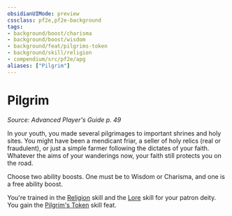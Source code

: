 ```yaml
---
obsidianUIMode: preview
cssclass: pf2e,pf2e-background
tags:
- background/boost/charisma
- background/boost/wisdom
- background/feat/pilgrims-token
- background/skill/religion
- compendium/src/pf2e/apg
aliases: ["Pilgrim"]
---
```

# Pilgrim
*Source: Advanced Player's Guide p. 49*  

In your youth, you made several pilgrimages to important shrines and holy sites. You might have been a mendicant friar, a seller of holy relics (real or fraudulent), or just a simple farmer following the dictates of your faith. Whatever the aims of your wanderings now, your faith still protects you on the road.

Choose two ability boosts. One must be to Wisdom or Charisma, and one is a free ability boost.

You're trained in the [Religion](/compendium/skills.md#Religion) skill and the [Lore](/compendium/skills.md#Lore) skill for your patron deity. You gain the [Pilgrim's Token](/compendium/feats/pilgrims-token-apg.md) skill feat.